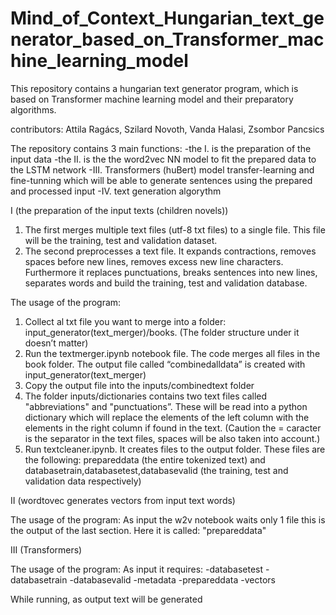 # Mind_of_Context_Hungarian_text_generator_based_on_Transformer_machine_learning_model

This repository contains a hungarian text generator program, which is based on Transformer machine learning model and their preparatory algorithms.

contributors: Attila Ragács, Szilard Novoth, Vanda Halasi, Zsombor Pancsics

The repository contains 3 main functions: 
-the I. is the preparation of the input data 
-the II. is the the word2vec NN model to fit the prepared data to the LSTM network 
-III. Transformers (huBert) model transfer-learning and fine-tunning which will be able to generate sentences using the prepared and processed input 
-IV. text generation algorythm 



I (the preparation of the input texts (children novels))

1. The first merges multiple text files (utf-8 txt files) to a single file. This file will be the training, test and validation dataset.
2. The second preprocesses a text file. It expands contractions, removes spaces before new lines, removes excess new line characters. Furthermore it replaces punctuations, breaks sentences into new lines, separates words and build the training, test and validation database.


The usage of the program:

1. Collect al txt file you want to merge into a folder: input_generator(text_merger)/books. (The folder structure under it doesn’t matter)
2. Run the textmerger.ipynb notebook file. The code merges all files in the book folder. The output file called “combinedalldata” is created with input_generator(text_merger)
3. Copy the output file into the inputs/combinedtext folder
4. The folder inputs/dictionaries contains two text files called "abbreviations" and "punctuations”. These will be read into a python dictionary which will replace the elements of the left column with the elements in the right column if found in the text. (Caution the = caracter is the separator in the text files, spaces will be also taken into account.)
5. Run textcleaner.ipynb. It creates files to the output folder. These files are the following: prepareddata (the entire tokenized text) and databasetrain,databasetest,databasevalid (the training, test and validation data respectively)


II (wordtovec generates vectors from input text words)

The usage of the program: As input the w2v notebook waits only 1 file this is the output of the last section. Here it is called: "prepareddata"

III (Transformers)

The usage of the program: As input it requires: -databasetest -databasetrain -databasevalid -metadata -prepareddata -vectors

While running, as output text will be generated
